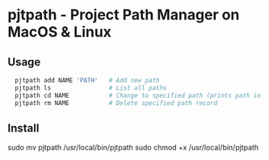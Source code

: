 # pjtpath - Project Path Manager on MacOS & Linux
## Usage

```sh
  pjtpath add NAME 'PATH'   # Add new path
  pjtpath ls                # List all paths
  pjtpath cd NAME           # Change to specified path (prints path in quotes)
  pjtpath rm NAME           # Delete specified path record
```

## Install
sudo mv pjtpath /usr/local/bin/pjtpath
sudo chmod +x /usr/local/bin/pjtpath
